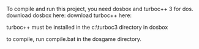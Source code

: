 To compile and run this project, you need dosbox and turboc++ 3 for dos.
download dosbox here:
download turboc++ here:

turboc++  must be installed in the c:\turboc3 directory in dosbox

to compile, run compile.bat in the dosgame directory.